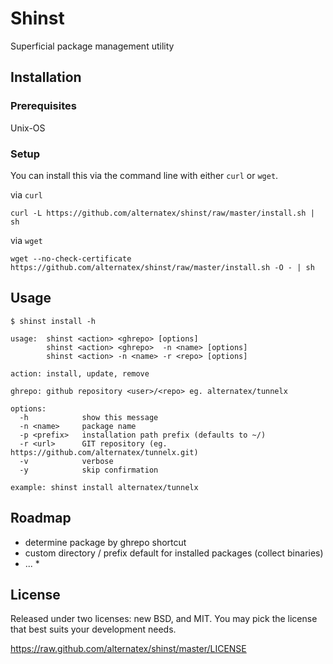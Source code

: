 Shinst
=============

Superficial package management utility

Installation
------------

### Prerequisites

Unix-OS

### Setup

You can install this via the command line with either `curl` or `wget`.

via `curl`

`curl -L https://github.com/alternatex/shinst/raw/master/install.sh | sh`

via `wget`

`wget --no-check-certificate https://github.com/alternatex/shinst/raw/master/install.sh -O - | sh`

Usage
-------------

```shell
$ shinst install -h

usage: 	shinst <action> <ghrepo> [options]
        shinst <action> <ghrepo>  -n <name> [options]
        shinst <action> -n <name> -r <repo> [options]

action: install, update, remove

ghrepo: github repository <user>/<repo> eg. alternatex/tunnelx

options:
  -h            show this message        
  -n <name>     package name
  -p <prefix>   installation path prefix (defaults to ~/)
  -r <url>      GIT repository (eg. https://github.com/alternatex/tunnelx.git)
  -v            verbose
  -y            skip confirmation

example: shinst install alternatex/tunnelx

```

Roadmap
-------------
- determine package by ghrepo shortcut
- custom directory / prefix default for installed packages (collect binaries)
- ... *

License
-------------
Released under two licenses: new BSD, and MIT. You may pick the
license that best suits your development needs.

https://raw.github.com/alternatex/shinst/master/LICENSE